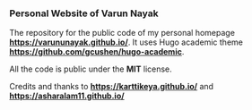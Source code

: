 ### Personal Website of Varun Nayak

The repository for the public code of my personal homepage **https://varununayak.github.io/**. It uses Hugo academic theme **https://github.com/gcushen/hugo-academic**.

All the code is public under the **MIT** license. 

Credits and thanks to **https://karttikeya.github.io/** and **https://asharalam11.github.io/**
